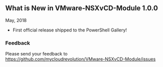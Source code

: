 ## What is New in VMware-NSXvCD-Module 1.0.0
May, 2018

- First official release shipped to the PowerShell Gallery!

### Feedback
Please send your feedback to https://github.com/mycloudrevolution/VMware-NSXvCD-Module/issues